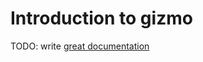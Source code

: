 # Introduction to gizmo

TODO: write [great documentation](http://jacobian.org/writing/great-documentation/what-to-write/)
